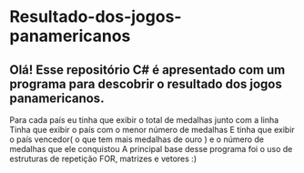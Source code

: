 # Resultado-dos-jogos-panamericanos
## Olá! Esse repositório C# é apresentado com um programa para descobrir o resultado dos jogos panamericanos.
Para cada país eu tinha que exibir o total de medalhas junto com a linha
Tinha que exibir o país com o menor número de medalhas
E tinha que exibir o país vencedor( o que tem mais medalhas de ouro ) e o número de medalhas que ele conquistou
A principal base desse programa foi o uso de estruturas de repetição FOR, matrizes e vetores :)
